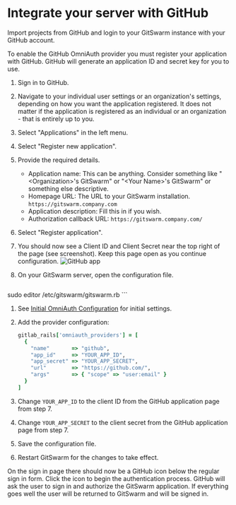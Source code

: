 # Integrate your server with GitHub

Import projects from GitHub and login to your GitSwarm instance with your
GitHub account.

To enable the GitHub OmniAuth provider you must register your application
with GitHub. GitHub will generate an application ID and secret key for you
to use.

1.  Sign in to GitHub.

1.  Navigate to your individual user settings or an organization's
    settings, depending on how you want the application registered. It does
    not matter if the application is registered as an individual or an
    organization - that is entirely up to you.

1.  Select "Applications" in the left menu.

1.  Select "Register new application".

1.  Provide the required details.
    - Application name: This can be anything. Consider something like
      "\<Organization\>'s GitSwarm" or "\<Your Name\>'s GitSwarm" or
      something else descriptive.
    - Homepage URL: The URL to your GitSwarm installation.
      `https://gitswarm.company.com`
    - Application description: Fill this in if you wish.
    - Authorization callback URL: `https://gitswarm.company.com/`
1.  Select "Register application".

1.  You should now see a Client ID and Client Secret near the top right of the page (see screenshot). 
    Keep this page open as you continue configuration.
    ![GitHub app](github_app.png)

1.  On your GitSwarm server, open the configuration file.

    ```sh
sudo editor /etc/gitswarm/gitswarm.rb
    ```

1.  See [Initial OmniAuth
    Configuration](omniauth.md#initial-omniauth-configuration) for initial
    settings.

1.  Add the provider configuration:

    ```ruby
    gitlab_rails['omniauth_providers'] = [
      {
        "name"       => "github",
        "app_id"     => "YOUR_APP_ID",
        "app_secret" => "YOUR_APP_SECRET",
        "url"        => "https://github.com/",
        "args"       => { "scope" => "user:email" }
      }
    ]
    ```

1.  Change `YOUR_APP_ID` to the client ID from the GitHub application page
    from step 7.

1.  Change `YOUR_APP_SECRET` to the client secret from the GitHub
    application page  from step 7.

1.  Save the configuration file.

1.  Restart GitSwarm for the changes to take effect.

On the sign in page there should now be a GitHub icon below the regular
sign in form. Click the icon to begin the authentication process. GitHub
will ask the user to sign in and authorize the GitSwarm application. If
everything goes well the user will be returned to GitSwarm and will be
signed in.
